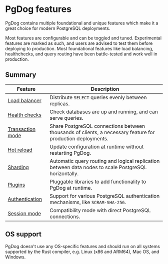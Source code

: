# PgDog features

PgDog contains multiple foundational and unique features which make it a great choice
for modern PostgreSQL deployments.

Most features are configurable and can be toggled and tuned. Experimental features are marked
as such, and users are advised to test them before deploying to production. Most foundational features like
load balancing, healthchecks, and query routing have been battle-tested and work well in production.

## Summary


| Feature | Description |
|---------|-------------|
| [Load balancer](load-balancer.md) | Distribute `SELECT` queries evenly between replicas. |
| [Health checks](healthchecks.md) | Check databases are up and running, and can serve queries. |
| [Transaction mode](transaction-mode.md) | Share PostgreSQL connections between thousands of clients, a necessary feature for production deployments. |
| [Hot reload](../configuration/index.md) | Update configuration at runtime without restarting PgDog. |
| [Sharding](sharding/index.md) | Automatic query routing and logical replication between data nodes to scale PostgreSQL horizontally. |
| [Plugins](plugins/index.md) | Pluggable libraries to add functionality to PgDog at runtime. |
| [Authentication](authentication.md) | Support for various PostgreSQL authentication mechanisms, like `SCRAM-SHA-256`. |
| [Session mode](session-mode.md) | Compatibility mode with direct PostgreSQL connections. |

## OS support

PgDog doesn't use any OS-specific features and should run on all systems supported by the Rust compiler, e.g. Linux (x86 and ARM64), Mac OS, and Windows.
